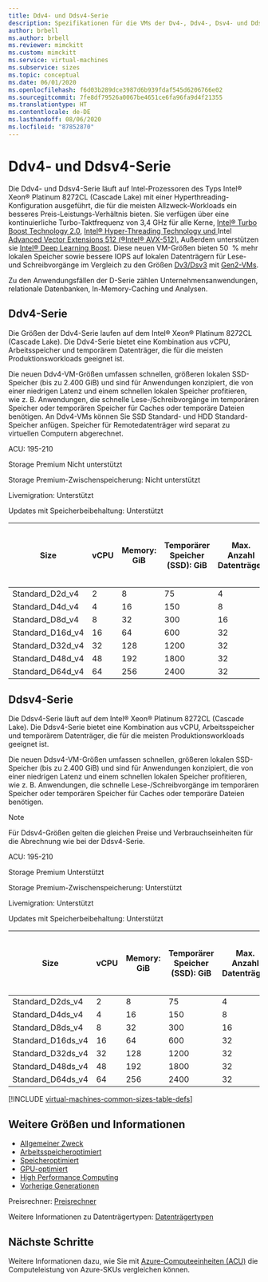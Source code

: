 ```yaml
---
title: Ddv4- und Ddsv4-Serie
description: Spezifikationen für die VMs der Dv4-, Ddv4-, Dsv4- und Ddsv4-Serie.
author: brbell
ms.author: brbell
ms.reviewer: mimckitt
ms.custom: mimckitt
ms.service: virtual-machines
ms.subservice: sizes
ms.topic: conceptual
ms.date: 06/01/2020
ms.openlocfilehash: f6d03b289dce3987d6b939fdaf545d6206766e02
ms.sourcegitcommit: 7fe8df79526a0067be4651ce6fa96fa9d4f21355
ms.translationtype: HT
ms.contentlocale: de-DE
ms.lasthandoff: 08/06/2020
ms.locfileid: "87852870"
---
```

# <a name="ddv4-and-ddsv4-series"></a>Ddv4- und Ddsv4-Serie

Die Ddv4- und Ddsv4-Serie läuft auf Intel-Prozessoren des Typs Intel&reg; Xeon&reg; Platinum 8272CL (Cascade Lake) mit einer Hyperthreading-Konfiguration ausgeführt, die für die meisten Allzweck-Workloads ein besseres Preis-Leistungs-Verhältnis bieten. Sie verfügen über eine kontinuierliche Turbo-Taktfrequenz von 3,4 GHz für alle Kerne, [Intel&reg; Turbo Boost Technology 2.0](https://www.intel.com/content/www/us/en/architecture-and-technology/turbo-boost/turbo-boost-technology.html), [Intel&reg; Hyper-Threading Technology und ](https://www.intel.com/content/www/us/en/architecture-and-technology/hyper-threading/hyper-threading-technology.html)Intel[ Advanced Vector Extensions 512 (&reg;Intel&reg; AVX-512).](https://www.intel.com/content/www/us/en/architecture-and-technology/avx-512-overview.html) Außerdem unterstützen sie [Intel&reg; Deep Learning Boost](https://software.intel.com/content/www/us/en/develop/topics/ai/deep-learning-boost.html). Diese neuen VM-Größen bieten 50  % mehr lokalen Speicher sowie bessere IOPS auf lokalen Datenträgern für Lese- und Schreibvorgänge im Vergleich zu den Größen [Dv3/Dsv3](./dv3-dsv3-series.md) mit [Gen2-VMs](./linux/generation-2.md).

Zu den Anwendungsfällen der D-Serie zählen Unternehmensanwendungen, relationale Datenbanken, In-Memory-Caching und Analysen.

## <a name="ddv4-series"></a>Ddv4-Serie

Die Größen der Ddv4-Serie laufen auf dem Intel&reg; Xeon&reg; Platinum 8272CL (Cascade Lake). Die Ddv4-Serie bietet eine Kombination aus vCPU, Arbeitsspeicher und temporärem Datenträger, die für die meisten Produktionsworkloads geeignet ist.

Die neuen Ddv4-VM-Größen umfassen schnellen, größeren lokalen SSD-Speicher (bis zu 2.400 GiB) und sind für Anwendungen konzipiert, die von einer niedrigen Latenz und einem schnellen lokalen Speicher profitieren, wie z. B. Anwendungen, die schnelle Lese-/Schreibvorgänge im temporären Speicher oder temporären Speicher für Caches oder temporäre Dateien benötigen. An Ddv4-VMs können Sie SSD Standard- und HDD Standard-Speicher anfügen. Speicher für Remotedatenträger wird separat zu virtuellen Computern abgerechnet.

ACU: 195-210

Storage Premium  Nicht unterstützt

Storage Premium-Zwischenspeicherung:  Nicht unterstützt

Livemigration: Unterstützt

Updates mit Speicherbeibehaltung: Unterstützt

| Size | vCPU | Memory: GiB | Temporärer Speicher (SSD): GiB | Max. Anzahl Datenträger | Maximaler Durchsatz (Cache und temporärer Speicher): IOPS/MBit/s | Maximale Anzahl NICs|Erwartete Netzwerkbandbreite (MBit/s) |
|---|---|---|---|---|---|---|---|
| Standard_D2d_v4 | 2 | 8 | 75 | 4 | 19.000/120 | 2|1000 |
| Standard_D4d_v4 | 4 | 16 | 150 | 8 | 38.500/242 | 2|2000 |
| Standard_D8d_v4 | 8 | 32 | 300 | 16 | 77.000/485 | 4|4000 |
| Standard_D16d_v4 | 16 | 64 | 600 | 32 | 154.000/968 | 8|8.000 |
| Standard_D32d_v4 | 32 | 128 | 1200 | 32 | 308.000/1.936 | 8|16000 |
| Standard_D48d_v4 | 48 | 192 | 1800 | 32 | 462.000/2.904 | 8|24.000 |
| Standard_D64d_v4 | 64 | 256 | 2400 | 32 | 615.000/3.872 | 8|30.000 |

## <a name="ddsv4-series"></a>Ddsv4-Serie

Die Ddsv4-Serie läuft auf dem Intel&reg; Xeon&reg; Platinum 8272CL (Cascade Lake). Die Ddsv4-Serie bietet eine Kombination aus vCPU, Arbeitsspeicher und temporärem Datenträger, die für die meisten Produktionsworkloads geeignet ist.

Die neuen Ddsv4-VM-Größen umfassen schnellen, größeren lokalen SSD-Speicher (bis zu 2.400 GiB) und sind für Anwendungen konzipiert, die von einer niedrigen Latenz und einem schnellen lokalen Speicher profitieren, wie z. B. Anwendungen, die schnelle Lese-/Schreibvorgänge im temporären Speicher oder temporären Speicher für Caches oder temporäre Dateien benötigen. 

 > [!NOTE]
 >Für Ddsv4-Größen gelten die gleichen Preise und Verbrauchseinheiten für die Abrechnung wie bei der Ddsv4-Serie.

ACU: 195-210

Storage Premium  Unterstützt

Storage Premium-Zwischenspeicherung:  Unterstützt

Livemigration: Unterstützt

Updates mit Speicherbeibehaltung: Unterstützt

| Size | vCPU | Memory: GiB | Temporärer Speicher (SSD): GiB | Max. Anzahl Datenträger | Maximaler Durchsatz (Cache und temporärer Speicher): IOPS/MBit/s (Cachegröße in GiB) | Maximaler Durchsatz des Datenträgers ohne Cache: IOPS/MBit/s | Maximale Anzahl NICs|Erwartete Netzwerkbandbreite (MBit/s) |
|---|---|---|---|---|---|---|---|---|
| Standard_D2ds_v4 | 2 | 8 | 75 | 4 | 19.000/120(50) | 3200/48 | 2|1000 |
| Standard_D4ds_v4 | 4 | 16 | 150 | 8 | 38.500/242(100) | 6400/96 | 2|2000 |
| Standard_D8ds_v4 | 8 | 32 | 300 | 16 | 77.000/485(200) | 12800/192 | 4|4000 |
| Standard_D16ds_v4 | 16 | 64 | 600 | 32 | 154.000/968(400) | 25600/384 | 8|8.000 |
| Standard_D32ds_v4 | 32 | 128 | 1200 | 32 | 308.000/1.936(800) | 51200/768 | 8|16000 |
| Standard_D48ds_v4 | 48 | 192 | 1800 | 32 | 462.000/2.904(1.200) | 76800/1152 | 8|24.000 |
| Standard_D64ds_v4 | 64 | 256 | 2400 | 32 | 615.000/3.872(1.600) | 80000/1200 | 8|30.000 |

[!INCLUDE [virtual-machines-common-sizes-table-defs](../../includes/virtual-machines-common-sizes-table-defs.md)]

## <a name="other-sizes-and-information"></a>Weitere Größen und Informationen

- [Allgemeiner Zweck](sizes-general.md)
- [Arbeitsspeicheroptimiert](sizes-memory.md)
- [Speicheroptimiert](sizes-storage.md)
- [GPU-optimiert](sizes-gpu.md)
- [High Performance Computing](sizes-hpc.md)
- [Vorherige Generationen](sizes-previous-gen.md)

Preisrechner: [Preisrechner](https://azure.microsoft.com/pricing/calculator/)

Weitere Informationen zu Datenträgertypen: [Datenträgertypen](./linux/disks-types.md#ultra-disk)


## <a name="next-steps"></a>Nächste Schritte

Weitere Informationen dazu, wie Sie mit [Azure-Computeeinheiten (ACU)](acu.md) die Computeleistung von Azure-SKUs vergleichen können.
